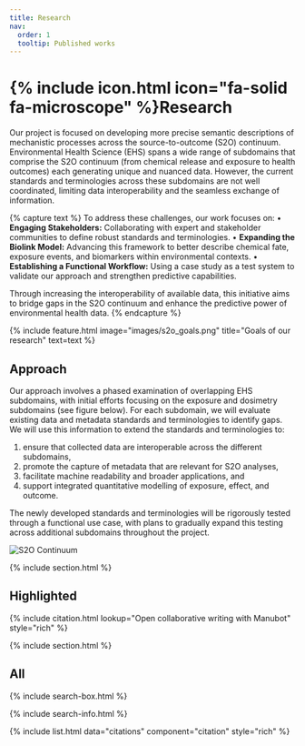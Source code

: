 ```yaml
---
title: Research
nav:
  order: 1
  tooltip: Published works
---
```


# {% include icon.html icon="fa-solid fa-microscope" %}Research

Our project is focused on developing more precise semantic descriptions of mechanistic processes across the source-to-outcome (S2O) continuum. Environmental Health Science (EHS) spans a wide range of subdomains that comprise the S2O continuum (from chemical release and exposure to health outcomes) each generating unique and nuanced data. However, the current standards and terminologies across these subdomains are not well coordinated, limiting data interoperability and the seamless exchange of information.

{% capture text %}
To address these challenges, our work focuses on:
	•	**Engaging Stakeholders:** Collaborating with expert and stakeholder communities to define robust standards and terminologies.
	•	**Expanding the Biolink Model:** Advancing this framework to better describe chemical fate, exposure events, and biomarkers within environmental contexts.
	•	**Establishing a Functional Workflow:** Using a case study as a test system to validate our approach and strengthen predictive capabilities.

Through increasing the interoperability of available data, this initiative aims to bridge gaps in the S2O continuum and enhance the predictive power of environmental health data.
{% endcapture %}

{% include feature.html image="images/s2o_goals.png" title="Goals of our research" text=text %}

## Approach

Our approach involves a phased examination of overlapping EHS subdomains, with initial efforts focusing on the exposure and dosimetry subdomains (see figure below). For each subdomain, we will evaluate existing data and metadata standards and terminologies to identify gaps. We will use this information to extend the standards and terminologies to:
  1. ensure that collected data are interoperable across the different subdomains,
  2. promote the capture of metadata that are relevant for S2O analyses,
  3. facilitate machine readability and broader applications, and
  4. support integrated quantitative modelling of exposure, effect, and outcome.

The newly developed standards and terminologies will be rigorously tested through a functional use case, with plans to gradually expand this testing across additional subdomains throughout the project.

![S2O Continuum](/images/s2ocontinuum.png)

{% include section.html %}

## Highlighted

{% include citation.html lookup="Open collaborative writing with Manubot" style="rich" %}

{% include section.html %}

## All

{% include search-box.html %}

{% include search-info.html %}

{% include list.html data="citations" component="citation" style="rich" %}
